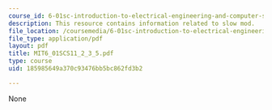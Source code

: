 ```yaml
---
course_id: 6-01sc-introduction-to-electrical-engineering-and-computer-science-i-spring-2011
description: This resource contains information related to slow mod.
file_location: /coursemedia/6-01sc-introduction-to-electrical-engineering-and-computer-science-i-spring-2011/185985649a370c93476bb5bc862fd3b2_MIT6_01SCS11_2_3_5.pdf
file_type: application/pdf
layout: pdf
title: MIT6_01SCS11_2_3_5.pdf
type: course
uid: 185985649a370c93476bb5bc862fd3b2

---
```

None